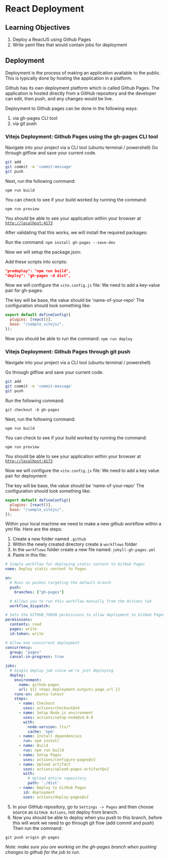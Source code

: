 # React Deployment

## Learning Objectives

1. Deploy a ReactJS using Github Pages
2. Write yaml files that would contain jobs for deployment

## Deployment

Deployment is the process of making an application available to the public. This is typically done by hosting the application in a platform. 

Github has its own deployment platform which is called Github Pages. The application is hosted directly from a GitHub repository and the developer can edit, then push, and any changes would be live.

Deployment to Github pages can be done in the following ways:
1. via gh-pages CLI tool
2. via git push

### Vitejs Deployment: Github Pages using the gh-pages CLI tool

Navigate into your project via a CLI tool (ubuntu terminal / powershell)
Go through gitflow and save your current code.

```sh
git add
git commit -m 'commit-message'
git push 
```

Next, run the following command:

`npm run build`

You can check to see if your build worked by running the command:

`npm run preview`

You should be able to see your application within your browser at <a href="http://localhost:4173/" target="_blank">`http://localhost:4173`</a>

After validating that this works, we will install the required packages:


Run the command: `npm install gh-pages --save-dev`


Now we will setup the package.json:


Add these scripts into scripts:

```json
"predeploy": "npm run build",
"deploy": "gh-pages -d dist",
```

Now we will configure the `vite.config.js` file:
We need to add a key-value pair for gh-pages:

The key will be base, the value should be 'name-of-your-repo'
The configuration should look something like:

```js
export default defineConfig({
  plugins: [react()],
  base: "/sample_vitejs/",
});
```

Now you should be able to run the command: `npm run deploy`


### Vitejs Deployment: Github Pages through git push

Navigate into your project via a CLI tool (ubuntu terminal / powershell)

Go through gitflow and save your current code.

```sh
git add
git commit -m 'commit-message'
git push 
```

Run the following command:

`git checkout -b gh-pages`

Next, run the following command:

`npm run build`

You can check to see if your build worked by running the command:

`npm run preview`


You should be able to see your application within your browser at <a href="http://localhost:4173/" target="_blank">`http://localhost:4173`</a>

Now we will configure the `vite.config.js` file:
We need to add a key value pair for deployment:

The key will be base, the value should be 'name-of-your-repo'
The configuration should look something like:

```js
export default defineConfig({
  plugins: [react()],
  base: "/sample_vitejs/",
});
```

Within your local machine we need to make a new github workflow within a yml file. Here are the steps:

1. Create a new folder named `.github`
2. Within the newly created directory create a `workflows` folder
3. In the `workflows` folder create a new file named: `jekyll-gh-pages.yml`
4. Paste in this file:

```yml
# Simple workflow for deploying static content to GitHub Pages
name: Deploy static content to Pages

on:
  # Runs on pushes targeting the default branch
  push:
    branches: ["gh-pages"]

  # Allows you to run this workflow manually from the Actions tab
  workflow_dispatch:

# Sets the GITHUB_TOKEN permissions to allow deployment to GitHub Pages
permissions:
  contents: read
  pages: write
  id-token: write

# Allow one concurrent deployment
concurrency:
  group: "pages"
  cancel-in-progress: true

jobs:
  # Single deploy job since we're just deploying
  deploy:
    environment:
      name: github-pages
      url: ${{ steps.deployment.outputs.page_url }}
    runs-on: ubuntu-latest
    steps:
      - name: Checkout
        uses: actions/checkout@v4
      - name: Setup Node.js environment
        uses: actions/setup-node@v4.0.0
        with:
          node-version: lts/*
          cache: 'npm'
      - name: Install dependencies
        run: npm install
      - name: Build
        run: npm run build
      - name: Setup Pages
        uses: actions/configure-pages@v3
      - name: Upload artifact
        uses: actions/upload-pages-artifact@v2
        with:
          # Upload entire repository
          path: './dist'
      - name: Deploy to GitHub Pages
        id: deployment
        uses: actions/deploy-pages@v2
```

5. In your GitHub repository, go to `Settings -> Pages` and then choose source as `GitHub Actions`, not deploy from branch. 
6. Now you should be able to deploy when you push to this branch, before this will work we need to go through git flow (add commit and push)
Then run the command:

`git push origin gh-pages`

*Note: make sure you are working on the gh-pages branch when pushing changes to github for the job to run.*